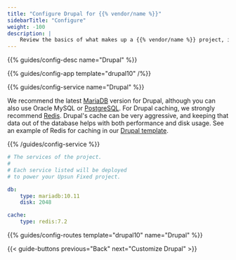 ```yaml
---
title: "Configure Drupal for {{% vendor/name %}}"
sidebarTitle: "Configure"
weight: -100
description: |
    Review the basics of what makes up a {{% vendor/name %}} project, including its three principle configuration files and how to define them for Drupal.
---
```


{{% guides/config-desc name="Drupal" %}}

{{% guides/config-app template="drupal10" /%}}

{{% guides/config-service name="Drupal" %}}

We recommend the latest [MariaDB](/add-services/mysql/_index.md) version for Drupal,
although you can also use Oracle MySQL or [PostgreSQL](/add-services/postgresql.md).
For Drupal caching, we strongly recommend [Redis](/add-services/redis.md).
Drupal's cache can be very aggressive,
and keeping that data out of the database helps with both performance and disk usage.
See an example of Redis for caching in our [Drupal template](https://github.com/platformsh-templates/drupal10).

{{% /guides/config-service %}}

```yaml {configFile="services"}
# The services of the project.
#
# Each service listed will be deployed
# to power your Upsun Fixed project.

db:
    type: mariadb:10.11
    disk: 2048

cache:
    type: redis:7.2
```

{{% guides/config-routes template="drupal10" name="Drupal" %}}

{{< guide-buttons previous="Back" next="Customize Drupal" >}}
